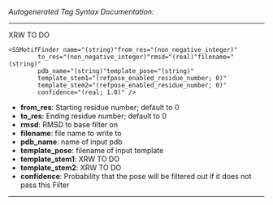 _Autogenerated Tag Syntax Documentation:_

---
XRW TO DO

```
<SSMotifFinder name="(string)"from_res="(non_negative_integer)"
        to_res="(non_negative_integer)"rmsd="(real)"filename="(string)"
        pdb_name="(string)"template_pose="(string)"
        template_stem1="(refpose_enabled_residue_number; 0)"
        template_stem2="(refpose_enabled_residue_number; 0)"
        confidence="(real; 1.0)" />
```

-   **from_res**: Starting residue number; default to 0
-   **to_res**: Ending residue number; default to 0
-   **rmsd**: RMSD to base filter on
-   **filename**: file name to write to
-   **pdb_name**: name of input pdb
-   **template_pose**: filename of input template
-   **template_stem1**: XRW TO DO
-   **template_stem2**: XRW TO DO
-   **confidence**: Probability that the pose will be filtered out if it does not pass this Filter

---
